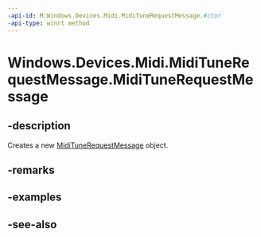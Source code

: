 ```yaml
---
-api-id: M:Windows.Devices.Midi.MidiTuneRequestMessage.#ctor
-api-type: winrt method
---
```


<!-- Method syntax
public MidiTuneRequestMessage()
-->

# Windows.Devices.Midi.MidiTuneRequestMessage.MidiTuneRequestMessage

## -description
Creates a new [MidiTuneRequestMessage](miditunerequestmessage.md) object.

## -remarks

## -examples

## -see-also
